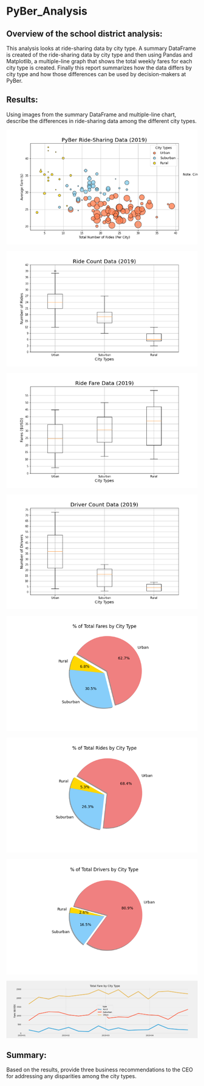 # PyBer_Analysis
## Overview of the school district analysis: 

This analysis looks at ride-sharing data by city type. A summary DataFrame is created of the ride-sharing data by city type and then using Pandas and Matplotlib, a multiple-line graph that shows the total weekly fares for each city type is created. Finally this report summarizes how the data differs by city type and how those differences can be used by decision-makers at PyBer.


## Results:

Using images from the summary DataFrame and multiple-line chart, describe the differences in ride-sharing data among the different city types.

![Fig1.PNG](https://github.com/smacpherson2021/PyBer_Analysis/blob/main/analysis/Fig1.png)

![Fig2.PNG](https://github.com/smacpherson2021/PyBer_Analysis/blob/main/analysis/Fig2.png)

![Fig3.PNG](https://github.com/smacpherson2021/PyBer_Analysis/blob/main/analysis/Fig3.png)

![Fig4.PNG](https://github.com/smacpherson2021/PyBer_Analysis/blob/main/analysis/Fig4.png)

![Fig5.PNG](https://github.com/smacpherson2021/PyBer_Analysis/blob/main/analysis/Fig5.png)

![Fig6.PNG](https://github.com/smacpherson2021/PyBer_Analysis/blob/main/analysis/Fig6.png)

![Fig7.PNG](https://github.com/smacpherson2021/PyBer_Analysis/blob/main/analysis/Fig7.png)

![Fig8.PNG](https://github.com/smacpherson2021/PyBer_Analysis/blob/main/analysis/Fig8.png)


## Summary:

Based on the results, provide three business recommendations to the CEO for addressing any disparities among the city types.

